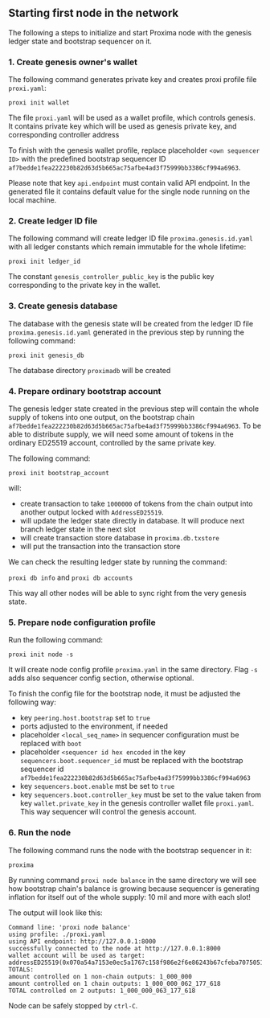 ## Starting first node in the network

The following a steps to initialize and start Proxima node with the genesis ledger state and bootstrap sequencer on it.

### 1. Create genesis owner's wallet

The following command generates private key and creates proxi profile file `proxi.yaml`:

`proxi init wallet`

The file `proxi.yaml` will be used as a wallet profile, which controls genesis.
It contains private key which will be used as genesis private key, and corresponding controller address

To finish with the genesis wallet profile, replace placeholder `<own sequencer ID>` with the predefined bootstrap
sequencer ID `af7bedde1fea222230b82d63d5b665ac75afbe4ad3f75999bb3386cf994a6963`.

Please note that key `api.endpoint` must contain valid API endpoint. In the generated file it contains
default value for the single node running on the local machine.

### 2. Create ledger ID file

The following command will create ledger ID file `proxima.genesis.id.yaml` with all ledger constants which remain
immutable for the whole lifetime:

`proxi init ledger_id`

The constant `genesis_controller_public_key` is the public key corresponding to the private key in the wallet. 

### 3. Create genesis database

The database with the genesis state will be created from the ledger ID file `proxima.genesis.id.yaml` 
generated in the previous step by running the following command:

`proxi init genesis_db`

The database directory `proximadb` will be created 

### 4. Prepare ordinary bootstrap account
The genesis ledger state created in the previous step will contain the whole supply of tokens into one output, 
on the bootstrap chain `af7bedde1fea222230b82d63d5b665ac75afbe4ad3f75999bb3386cf994a6963`. To be able to distribute
supply, we will need some amount of tokens in the ordinary ED25519 account, controlled by the same private key.

The following command:

`proxi init bootstrap_account`

will:
* create transaction to take `1000000` of tokens from the chain output into another output locked with `AddressED25519`.
* will update the ledger state directly in database. It will produce next branch ledger state in the next slot
* will create transaction store database in `proxima.db.txstore`
* will put the transaction into the transaction store

We can check the resulting ledger state by running the command:

`proxi db info` and `proxi db accounts`

This way all other nodes will be able to sync right from the very genesis state.

### 5. Prepare node configuration profile

Run the following command:

`proxi init node -s`

It will create node config profile `proxima.yaml` in the same directory. Flag `-s` adds also sequencer config section, 
otherwise optional.

To finish the config file for the bootstrap node, it must be adjusted the following way:
* key `peering.host.bootstrap` set to `true`
* ports adjusted to the environment, if needed
* placeholder `<local_seq_name>` in sequencer configuration must be replaced with `boot`
* placeholder `<sequencer id hex encoded` in the key `sequencers.boot.sequencer_id` must be replaced with the bootstrap 
sequencer id `af7bedde1fea222230b82d63d5b665ac75afbe4ad3f75999bb3386cf994a6963` 
* key `sequencers.boot.enable` mst be set to `true`
* key `sequencers.boot.controller_key` must be set to the value taken from key `wallet.private_key` 
in the genesis controller wallet file `proxi.yaml`. This way sequencer will control the genesis account.
### 6. Run the node
The following command runs the node with the bootstrap sequencer in it: 

`proxima`

By running command `proxi node balance` in the same directory we will see how bootstrap chain's balance 
is growing because sequencer is generating inflation for itself out of the whole supply: 10 mil and more with each slot! 

The output will look like this:
```text
Command line: 'proxi node balance'
using profile: ./proxi.yaml
using API endpoint: http://127.0.0.1:8000
successfully connected to the node at http://127.0.0.1:8000
wallet account will be used as target: addressED25519(0x070a54a7153e0ec5a1767c158f986e2f6e86243b67cfeba7075051723b5a5096)
TOTALS:
amount controlled on 1 non-chain outputs: 1_000_000
amount controlled on 1 chain outputs: 1_000_000_062_177_618
TOTAL controlled on 2 outputs: 1_000_000_063_177_618
```

Node can be safely stopped by `ctrl-C`. 

